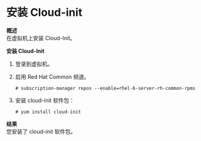 # 安装 Cloud-init

**概述**<br/>
在虚拟机上安装 Cloud-Init。

**安装 Cloud-Init**

1. 登录到虚拟机。

2. 启用 Red Hat Common 频道。
   ```
   # subscription-manager repos --enable=rhel-6-server-rh-common-rpms
   ```

3. 安装 cloud-init 软件包：
   ```
   # yum install cloud-init
   ```

**结果**<br/>
您安装了 cloud-init 软件包。
